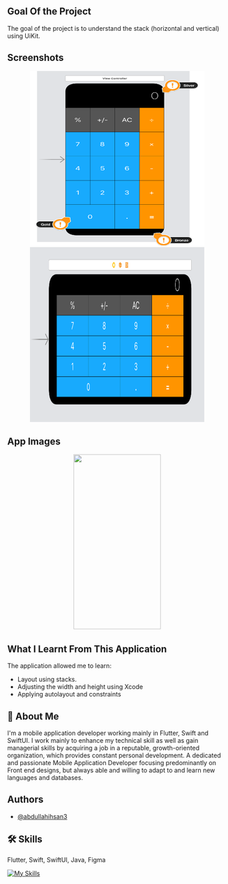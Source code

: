 
## Goal Of the Project

The goal of the project is to understand the stack (horizontal and vertical) using UiKit. 

##  Screenshots
<p align="center">
<img src="Documentation/Portrait.png" width="400" height="400" />
<img src="Documentation/Landscape.png" width="400" height="400" />
</p>

## App Images
<p align="center">
 <img src="https://user-images.githubusercontent.com/109294768/251142920-7030118e-d603-48de-bc7c-c6f540a75114.png" width="200" height="400"  />
</p>

## What I Learnt From This Application

The application allowed me to learn:
  * Layout using stacks.
  * Adjusting the width and height using Xcode
  * Applying autolayout and constraints

## 🚀 About Me
I'm a mobile application developer working mainly in Flutter, Swift and SwiftUI. I work mainly to enhance my technical skill as well as gain managerial skills by acquiring a job in a reputable, growth-oriented organization, which provides constant personal development. A dedicated and passionate Mobile Application Developer focusing predominantly on Front end designs, but always able and willing to adapt to and learn new languages and databases.

## Authors

- [@abdullahihsan3](https://www.github.com/abdullahihsan3)

## 🛠 Skills
Flutter, Swift, SwiftUI, Java, Figma

[![My Skills](https://skills.thijs.gg/icons?i=flutter,dart,swift,java,mongodb)](https://skills.thijs.gg)
